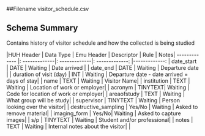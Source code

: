##Filename
visitor_schedule.csv

## Schema Summary
Contains history of visitor schedule and how the collected is being studied

|HUH Header  | Data Type | Emu Header |  Descriptor | Rule | Notes|
------------- |: -------------|: -------------|: -------------: |-------------: |
date_start | DATE | Waiting | Date arrived | |
date_end  | DATE | Waiting | Departure date | |
duration of visit (day)  | INT | Waiting | Departure date - date arrived = days of stay| |
name  | TEXT | Waiting | Visitor Name| |
institution | TEXT | Waiting | Location of work or employer| |
acronym  | TINYTEXT| Waiting | Code for location of work or employer| |
areaofstudy | TEXT | Waiting | What group will be study| |
supervisor   | TINYTEXT | Waiting | Person looking over the visitor| |
destructive_sampling | Yes/No | Waiting | Asked to remove material| |
imaging_form  | Yes/No| Waiting | Asked to capture images| |
s/p | TINYTEXT | Waiting | Student and/or professional| |
notes  | TEXT | Waiting | Internal notes about the visitor| |